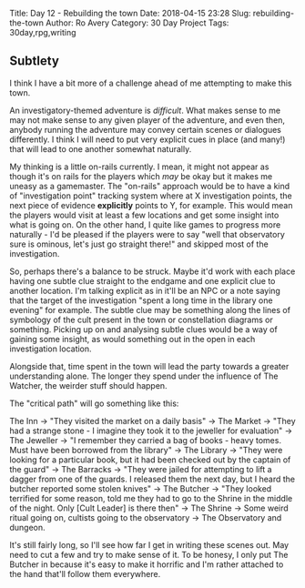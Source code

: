 Title: Day 12 - Rebuilding the town
Date: 2018-04-15 23:28
Slug: rebuilding-the-town
Author: Ro Avery
Category: 30 Day Project
Tags: 30day,rpg,writing

## Subtlety

I think I have a bit more of a challenge ahead of me attempting to make this town.

An investigatory-themed adventure is *difficult*. What makes sense to me may not make sense to any given player of the adventure, and even then, anybody running the adventure may convey certain scenes or dialogues differently. I think I will need to put very explicit cues in place (and many!) that will lead to one another somewhat naturally.

My thinking is a little on-rails currently. I mean, it might not appear as though it's on rails for the players which *may* be okay but it makes me uneasy as a gamemaster. The "on-rails" approach would be to have a kind of "investigation point" tracking system where at X investigation points, the next piece of evidence **explicitly** points to Y, for example. This would mean the players would visit at least a few locations and get some insight into what is going on. On the other hand, I quite like games to progress more naturally - I'd be pleased if the players were to say "well that observatory sure is ominous, let's just go straight there!" and skipped most of the investigation.

So, perhaps there's a balance to be struck. Maybe it'd work with each place having one subtle clue straight to the endgame and one explicit clue to another location. I'm talking explicit as in it'll be an NPC or a note saying that the target of the investigation "spent a long time in the library one evening" for example. The subtle clue may be something along the lines of symbology of the cult present in the town or constellation diagrams or something. Picking up on and analysing subtle clues would be a way of gaining some insight, as would something out in the open in each investigation location.

Alongside that, time spent in the town will lead the party towards a greater understanding alone. The longer they spend under the influence of The Watcher, the weirder stuff should happen. 

The "critical path" will go something like this:

The Inn -> "They visited the market on a daily basis" -> The Market -> "They had a strange stone - I imagine they took it to the jeweller for evaluation" -> The Jeweller -> "I remember they carried a bag of books - heavy tomes. Must have been borrowed from the library" -> The Library -> "They were looking for a particular book, but it had been checked out by the captain of the guard" -> The Barracks -> "They were jailed for attempting to lift a dagger from one of the guards. I released them the next day, but I heard the butcher reported some stolen knives" -> The Butcher -> "They looked terrified for some reason, told me they had to go to the Shrine in the middle of the night. Only [Cult Leader] is there then" -> The Shrine -> Some weird ritual going on, cultists going to the observatory -> The Observatory and dungeon.


It's still fairly long, so I'll see how far I get in writing these scenes out. May need to cut a few and try to make sense of it. To be honesy, I only put The Butcher in because it's easy to make it horrific and I'm rather attached to the hand that'll follow them everywhere.
